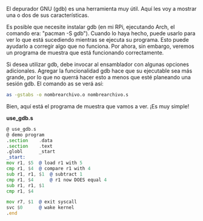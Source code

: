 
El depurador GNU (gdb) es una herramienta muy útil. Aquí les voy a mostrar una o dos de sus características.

Es posible que necesite instalar gdb (en mi RPi, ejecutando Arch, el comando era: "pacman -S gdb"). Cuando lo haya hecho, puede usarlo para ver lo que está sucediendo mientras se ejecuta su programa. Esto puede ayudarlo a corregir algo que no funciona. Por ahora, sin embargo, veremos un programa de muestra que está funcionando correctamente.

Si desea utilizar gdb, debe invocar al ensamblador con algunas opciones adicionales. Agregar la funcionalidad gdb hace que su ejecutable sea más grande, por lo que no querrá hacer esto a menos que esté planeando una sesión gdb. El comando as se verá así:

```bash
as -gstabs -o nombrearchivo.o nombrearchivo.s
```

Bien, aquí está el programa de muestra que vamos a ver. ¡Es muy simple!

**use_gdb.s**
```asm
@ use_gdb.s
@ demo program
.section	.data
.section	.text
.globl		_start
_start:
mov r1, $5	@ load r1 with 5
cmp r1, $4	@ compare r1 with 4
sub r1, r1, $1	@ subtract 1 
cmp r1, $4      @ r1 now DOES equal 4
sub r1, r1, $1
cmp r1, $4

mov r7, $1	@ exit syscall
svc $0		@ wake kernel
.end
```


